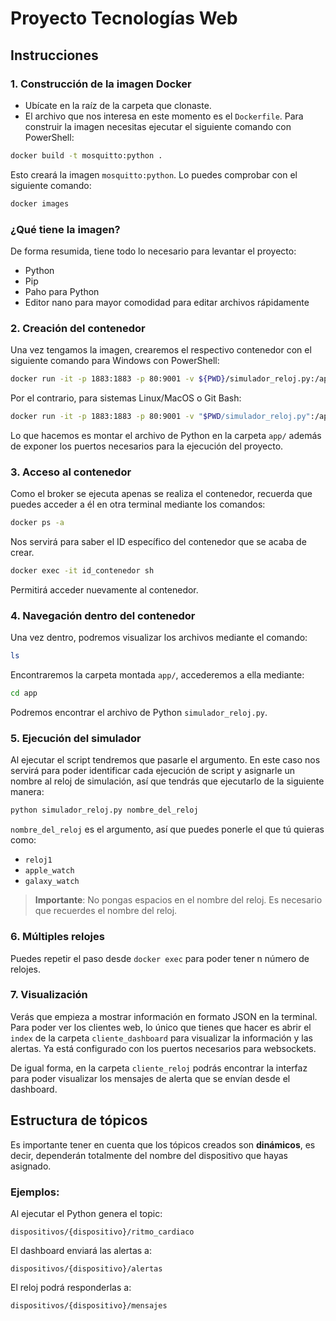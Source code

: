 # Proyecto Tecnologías Web

## Instrucciones

### 1. Construcción de la imagen Docker

- Ubícate en la raíz de la carpeta que clonaste.
- El archivo que nos interesa en este momento es el `Dockerfile`. Para construir la imagen necesitas ejecutar el siguiente comando con PowerShell:

```bash
docker build -t mosquitto:python .
```

Esto creará la imagen `mosquitto:python`. Lo puedes comprobar con el siguiente comando:

```bash
docker images
```

### ¿Qué tiene la imagen?

De forma resumida, tiene todo lo necesario para levantar el proyecto:

- Python
- Pip
- Paho para Python
- Editor nano para mayor comodidad para editar archivos rápidamente

### 2. Creación del contenedor

Una vez tengamos la imagen, crearemos el respectivo contenedor con el siguiente comando para Windows con PowerShell:

```bash
docker run -it -p 1883:1883 -p 80:9001 -v ${PWD}/simulador_reloj.py:/app/simulador_reloj.py mosquitto:python
```
Por el contrario, para sistemas Linux/MacOS o Git Bash:

```bash
docker run -it -p 1883:1883 -p 80:9001 -v "$PWD/simulador_reloj.py":/app/simulador_reloj.py mosquitto:python
```

Lo que hacemos es montar el archivo de Python en la carpeta `app/` además de exponer los puertos necesarios para la ejecución del proyecto.

### 3. Acceso al contenedor

Como el broker se ejecuta apenas se realiza el contenedor, recuerda que puedes acceder a él en otra terminal mediante los comandos:

```bash
docker ps -a
```
Nos servirá para saber el ID específico del contenedor que se acaba de crear.

```bash
docker exec -it id_contenedor sh
```
Permitirá acceder nuevamente al contenedor.

### 4. Navegación dentro del contenedor

Una vez dentro, podremos visualizar los archivos mediante el comando:

```bash
ls
```

Encontraremos la carpeta montada `app/`, accederemos a ella mediante:

```bash
cd app
```

Podremos encontrar el archivo de Python `simulador_reloj.py`.

### 5. Ejecución del simulador

Al ejecutar el script tendremos que pasarle el argumento. En este caso nos servirá para poder identificar cada ejecución de script y asignarle un nombre al reloj de simulación, así que tendrás que ejecutarlo de la siguiente manera:

```bash
python simulador_reloj.py nombre_del_reloj
```

`nombre_del_reloj` es el argumento, así que puedes ponerle el que tú quieras como:
- `reloj1`
- `apple_watch`
- `galaxy_watch`

> **Importante**: No pongas espacios en el nombre del reloj. Es necesario que recuerdes el nombre del reloj.

### 6. Múltiples relojes

Puedes repetir el paso desde `docker exec` para poder tener n número de relojes.

### 7. Visualización

Verás que empieza a mostrar información en formato JSON en la terminal. Para poder ver los clientes web, lo único que tienes que hacer es abrir el `index` de la carpeta `cliente_dashboard` para visualizar la información y las alertas. Ya está configurado con los puertos necesarios para websockets.

De igual forma, en la carpeta `cliente_reloj` podrás encontrar la interfaz para poder visualizar los mensajes de alerta que se envían desde el dashboard.

## Estructura de tópicos

Es importante tener en cuenta que los tópicos creados son **dinámicos**, es decir, dependerán totalmente del nombre del dispositivo que hayas asignado.

### Ejemplos:

Al ejecutar el Python genera el topic:
```
dispositivos/{dispositivo}/ritmo_cardiaco
```

El dashboard enviará las alertas a:
```
dispositivos/{dispositivo}/alertas
```

El reloj podrá responderlas a:
```
dispositivos/{dispositivo}/mensajes
```